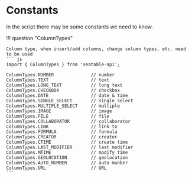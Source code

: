 # Constants

In the script there may be some constants we need to know.

!!! question "ColumnTypes"

    Column type, when insert/add columns, change column types, etc. need to be used
    ``` js
    import { ColumnTypes } from 'seatable-api';

    ColumnTypes.NUMBER              // number
    ColumnTypes.TEXT                // text
    ColumnTypes.LONG_TEXT           // long text
    ColumnTypes.CHECKBOX            // checkbox
    ColumnTypes.DATE                // date & time
    ColumnTypes.SINGLE_SELECT       // single select
    ColumnTypes.MULTIPLE_SELECT     // multiple
    ColumnTypes.IMAGE               // image
    ColumnTypes.FILE                // file
    ColumnTypes.COLLABORATOR        // collaborator
    ColumnTypes.LINK                // link to
    ColumnTypes.FORMULA             // formula
    ColumnTypes.CREATOR             // creator
    ColumnTypes.CTIME               // create time
    ColumnTypes.LAST_MODIFIER       // last modifier
    ColumnTypes.MTIME               // modify time
    ColumnTypes.GEOLOCATION         // geolocation
    ColumnTypes.AUTO_NUMBER         // auto munber
    ColumnTypes.URL                 // URL
    ```
